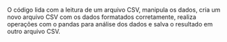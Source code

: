 
O código lida com a leitura de um arquivo CSV, manipula os dados,
cria um novo arquivo CSV com os dados formatados corretamente,
realiza operações com o pandas para análise dos dados 
e salva o resultado em outro arquivo CSV.